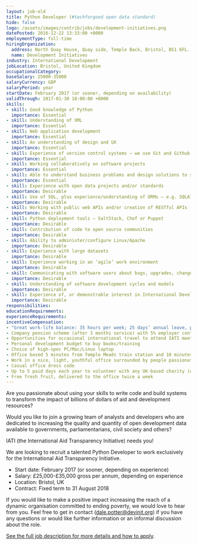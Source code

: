 ```yaml
---
layout: job-old
title: Python Developer (#techforgood open data standard)
hide: false
logo: /assets/images/contrib/jobs/development-initiatives.png
datePosted: 2016-12-22 13:33:00 +0000
employmentType: full-time
hiringOrganization:
  address: North Quay House, Quay side, Temple Back, Bristol, BS1 6FL.
  name: Development Initiatives
industry: International Development
jobLocation: Bristol, United Kingdom
occupationalCategory:
baseSalary: 25000-35000
salaryCurrency: GBP
salaryPeriod: year
startDate: February 2017 (or sooner, depending on availability)
validThrough: 2017-01-30 18:00:00 +0000
skills:
- skill: Good knowledge of Python
  importance: Essential
- skill: Understanding of XML
  importance: Essential
- skill: Web application development
  importance: Essential
- skill: An understanding of design and UX
  importance: Essential
- skill: Experience of version control systems – we use Git and Github
  importance: Essential
- skill: Working collaboratively on software projects
  importance: Essential
- skill: Able to understand business problems and design solutions to solve them
  importance: Essential
- skill: Experience with open data projects and/or standards
  importance: Desirable
- skill: Use of SQL, plus experience/understanding of ORMs – e.g. SQLAlchemy, Peewee
  importance: Desirable
- skill: Working with public web APIs and/or creation of RESTful APIs
  importance: Desirable
- skill: Python deployment tools – SaltStack, Chef or Puppet
  importance: Desirable
- skill: Contribution of code to open source communities
  importance: Desirable
- skill: Ability to administer/configure Linux/Apache
  importance: Desirable
- skill: Experience with large datasets
  importance: Desirable
- skill: Experience working in an ‘agile’ work environment
  importance: Desirable
- skill: Communicating with software users about bugs, upgrades, changes to code, etc.
  importance: Desirable
- skill: Understanding of software development cycles and models
  importance: Desirable
- skill: Experience of, or demonstrable interest in International Development
  importance: Desirable
responsibilities:
educationRequirements:
experienceRequirements:
incentiveCompensation:
- "Great work-life balance: 35 hours per week; 25 days’ annual leave, plus bank holidays; flexible hours system; work from home policy"
- Company pension scheme (after 3 months service) with 5% employer contribution
- Opportunities for occasional international travel to attend IATI meetups and conferences
- Personal development budget to buy books/training
- Choice of high-spec PC/Mac/Linux laptop
- Office based 5 minutes from Temple Meads train station and 10 minutes from Bristol city centre
- Work in a nice, light, youthful office surrounded by people passionate about the use of data to make a positive difference to the world
- Casual office dress code
- Up to 5 paid days each year to volunteer with any UK-based charity (of your choice) that works to address poverty.
- Free fresh fruit, delivered to the office twice a week
---
```


Are you passionate about using your skills to write code and build systems to transform the impact of billions of dollars of aid and development resources?

Would you like to join a growing team of analysts and developers who are dedicated to increasing the quality and quantity of open development data available to governments, parliamentarians, civil society and others?

IATI (the International Aid Transparency Initiative) needs you!

We are looking to recruit a talented Python Developer to work exclusively for the International Aid Transparency Initiative.

* Start date: February 2017 (or sooner, depending on experience)
* Salary: £25,000-£35,000 gross per annum, depending on experience
* Location: Bristol, UK
* Contract: Fixed term to 31 August 2018

If you would like to make a positive impact increasing the reach of a dynamic organisation committed to ending poverty, we would love to hear from you. Feel free to get in contact ([dale.potter@devinit.org](mailto:dale.potter@devinit.org)) if you have any questions or would like further information or an informal discussion about the role.

[See the full job description for more details and how to apply](http://devinit.org/wp-content/uploads/2016/12/IATI-Python-Developer.pdf).
